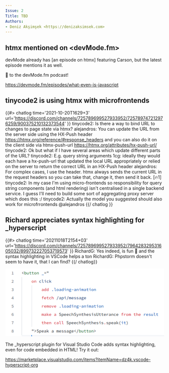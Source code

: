 ```yaml
---
Issue: 2
Title: TBD
Authors:
- Deniz Akşimşek <https://denizaksimsek.com>
---
```


## htmx mentioned on <devMode.fm>

devMode already has [an episode on htmx] featuring Carson, but the latest 
episode mentions it as well.

💙 to the devMode.fm podcast!

<https://devmode.fm/episodes/what-even-is-javascript>


## tinycode2 is using htmx with microfrontends

{{#> chatlog time='2021-10-20T1629+3' url='https://discord.com/channels/725789699527933952/725789747212976259/900375210132373544' }}
tinycode2: Is there a way to bind URL to changes to page state via htmx?
alejandros: You can update the URL from the server side using the HX-Push
  header https://htmx.org/reference/#response_headers and you can also do it on
  the client side via htmx-push-url https://htmx.org/attributes/hx-push-url/
tinycode2: Ok but what if I have several areas which update different parts of 
  the URL?
tinycode2: E.g. query string arguments
1cg: ideally they would each have a hx-push-url that updated the local URL 
  appropriately or relied on the server to return the correct URL in an HX-Push
  header
alejandros: For complex cases, I use the header. htmx always sends the current 
  URL in the request headers so you can take that, change it, then send it 
  back. [🔥1]
tinycode2: In my case I'm using micro-frontends so responsibility for query 
  string components (and html rendering) isn't centralised in a single backend
  service. I guess I'll need to build some sort of aggregating proxy server 
  which does this :/
tinycode2: Actually the model you suggested should also work for 
  microfrrontends @alejandros
{{/ chatlog }}


## Richard appreciates syntax highlighting for _hyperscript

{{#> chatlog time='20211018T2154+03' url='https://discord.com/channels/725789699527933952/796428329531605032/899732227053719573' }}
RichardG: Yes indeed, is fun 🙂 and the syntax highlighting in VSCode helps a ton
RichardG: Phpstorm doesn't seem to have it, that I can find?
{{/ chatlog}}

![Some _hyperscript code inside of HTML, nicely highlighted](/assets/2021-10-24/vscode-hyperscript.png)

The _hyperscript plugin for Visual Studio Code adds syntax highlighting, even
for code embedded in HTML! Try it out:

<https://marketplace.visualstudio.com/items?itemName=dz4k.vscode-hyperscript-org>
